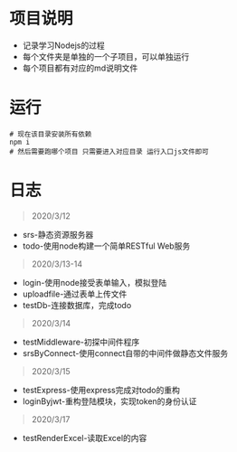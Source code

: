 # 项目说明
- 记录学习Nodejs的过程
- 每个文件夹是单独的一个子项目，可以单独运行
- 每个项目都有对应的md说明文件

# 运行
```shell
# 现在该目录安装所有依赖
npm i 
# 然后需要跑哪个项目 只需要进入对应目录 运行入口js文件即可 
```

# 日志
>2020/3/12
- srs-静态资源服务器
- todo-使用node构建一个简单RESTful Web服务

>2020/3/13-14 
- login-使用node接受表单输入，模拟登陆
- uploadfile-通过表单上传文件
- testDb-连接数据库，完成todo

>2020/3/14
- testMiddleware-初探中间件程序
- srsByConnect-使用connect自带的中间件做静态文件服务

>2020/3/15
- testExpress-使用express完成对todo的重构
- loginByjwt-重构登陆模块，实现token的身份认证

>2020/3/17
- testRenderExcel-读取Excel的内容
